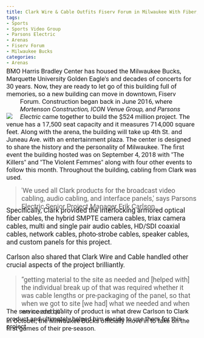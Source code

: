 ```yaml
---
title: Clark Wire & Cable Outfits Fiserv Forum in Milwaukee With Fiber, Connectivity
tags: 
- Sports
- Sports Video Group
- Parsons Electric
- Arenas
- Fiserv Forum
- Milwaukee Bucks
categories: 
- Arenas
---
```

<link href="https://fonts.googleapis.com/css?family=Roboto|Yanone+Kaffeesatz" rel="stylesheet">
<div style="font-family: 'Roboto', sans-serif; font-size: 17px; margin-top: -25px;">
BMO Harris Bradley Center has housed the Milwaukee Bucks, Marquette University Golden Eagle's and decades of concerts for 30 years. Now, they are ready to let go of this building full of memories, so a new building can move in downtown, Fiserv Forum.
<a style="float: left; padding-right: 20px; margin-top: 40px;" href='https://photos.google.com/share/AF1QipN4dmwwHw2HL-kdodLswA6Mthfx_nkDzpkOjD7DRPSUe4VUDm4NNQlS5ITKm3JQ-w?key=Q0RVMHJtMkxKVW9hdndKc0dCYlc3RW5rc1JvZlZ3&source=ctrlq.org'><img src='https://lh3.googleusercontent.com/MT86uCUjTxTEhiQWmbqc0nJYmHQUaNYw6txrhLsTGwMj5lO2H-QKlR-GHkHQO6PnVsdnI0y08g2TtFgb8mi7LCUt3UAxuLtFWBO4aZVlQKh9Kwv5Dnh6U1k51YoiIVnnWhOWxaUfxg=w2400' /></a>
Construction began back in June 2016, where <em>Mortenson Construction, ICON Venue Group, and Parsons Electric</em> came together to build the $524 million project. The venue has a 17,500 seat capacity and it measures 714,000 square feet. Along with the arena, the building will take up 4th St. and Juneau Ave. with an entertainment plaza. The center is designed to share the history and the personality of Milwaukee. The first event the building hosted was on September 4, 2018 with "The Killers" and "The Violent Femmes" along with four other events to follow this month. Throughout the building, cabling from Clark was used. 
</div>

> <div style="font-family: 'Roboto', sans-serif; font-size: 18px;">'We used all Clark products for the broadcast video cabling, audio cabling, and interface panels,' says Parsons Electric Senior Project Manager Erik Carlson.
<div style="font-family: 'Roboto', sans-serif; font-size: 18px; margin-top: -25px;">
Specifically, Clark provided the interlocking armored optical fiber cables, the hybrid SMPTE camera cables, triax camera cables, multi and single pair audio cables, HD/SDI coaxial cables, network cables, photo-strobe cables, speaker cables, and custom panels for this project.

Carlson also shared that Clark Wire and Cable handled other crucial aspects of the project brilliantly. 
</div>

> <div style="font-family: 'Roboto', sans-serif; font-size: 18px;"> “getting material to the site as needed and [helped with] the individual break up of that was required whether it was cable lengths or pre-packaging of the panel, so that when we got to site [we had] what we needed and when we needed it” 
<div style="font-family: 'Roboto', sans-serif; font-size: 17px; margin-top: -35px;">
The service and quality of product is what drew Carlson to Clark product and ultimately helped him decide to use them for this project.
<div style="font-family: 'Roboto', sans-serif; font-size: 17px; margin-top: -35px;">
In October, the Milwaukee Bucks officially move in to take on the first games of their pre-season.
</div>
</div>
</div>
<!-- <form style="padding: 15px;" name="contact" method="POST" netlify>
    <label>Your Name: <input type="text" name="name" /></label>   
    <label>Your Email: <input type="email" name="email" /></label>
    <label>Your Role: <select style="width: 100%;" name="role[]" multiple>
      <option value="leader">Engineer</option>
      <option value="follower">Management</option>
    </select></label>
    <label>Message: <textarea name="message" style="width: 100%;"></textarea></label>
     <div data-netlify-recaptcha></div>
    <button type="submit">Send</button>
</form> -->